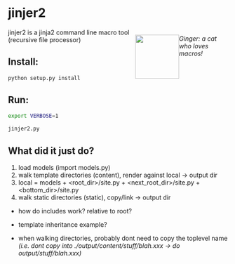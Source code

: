 # jinjer2

<div style="float: right">

<img style="float:left" src="http://www.patsusmilch.com/wp-content/uploads/2014/11/600px-orange-cat.jpg"
 width="100px">
 <div>
 <i>Ginger: a cat who loves macros!</i>
 </div>
</div>

jinjer2 is a jinja2 command line macro tool (recursive file processor)

## Install:

```sh
python setup.py install
```

## Run:

```sh
export VERBOSE=1

jinjer2.py
```

## What did it just do?

1. load models (import models.py)
1. walk template directories (content), render against local -> output dir
2. local = models + <root_dir>/site.py + <next_root_dir>/site.py + <bottom_dir>/site.py
1. walk static directories (static), copy/link -> output dir

- how do includes work?  relative to root?

- template inheritance example?

- when walking directories, probably dont need to copy the toplevel name<br>
 *(i.e. dont copy into ./output/content/stuff/blah.xxx -> do output/stuff/blah.xxx)*
